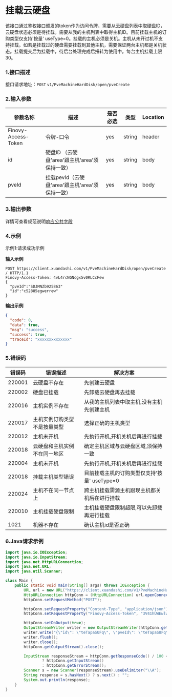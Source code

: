 # 挂载云硬盘

该接口通过鉴权接口颁发的token作为访问令牌，需要从云硬盘列表中取硬盘ID，云硬盘状态必须是待挂载。需要从我的主机列表中取得主机ID。目前挂载主机的订购类型仅支持'按量'
useType=0。挂载的主机必须是关机。主机从未开过机不支持挂载。如若是挂载过的硬盘需要挂载到其他主机，需要保证两台主机都是关机状态。挂载提交后为挂载中，待后台处理完成后扭转为使用中。每台主机挂载上限30。

### 1.接口描述

接口请求地址：`POST`   `v1/PveMachineHardDisk/open/pveCreate`

### 2.输入参数

| 参数名称                | 描述                               | 是否必选 | 类型     | Location |
|---------------------|----------------------------------|------|--------|----------|
| Finovy-Access-Token | 令牌-口令                            | yes  | string | header   |
| id                  | 硬盘ID （云硬盘'area'跟主机'area'须保持一致）   | yes  | string | body     |
| pveId               | 挂载pevId（云硬盘'area'跟主机'area'须保持一致） | yes  | string | body     |

### 3.输出参数
详情可查看规范说明[响应公共字段](https://finovy-open-api.readthedocs.io/zh_CN/latest/api/common/2.%E8%A7%84%E8%8C%83%E8%AF%B4%E6%98%8E.html#id4)

### 4.示例
示例1:请求成功示例

**输入示例**

```text
POST https://client.xuandashi.com/v1/PveMachineHardDisk/open/pveCreate  / HTTP/1.1
Finovy-Access-Token: 4vL4rcNGNcgx5v0RLCcFew
{
  "pveId":"SDJMNZb925863"
  "id":"c52885egwerrew"
}

```

**输出示例**

```json
{
  "code": 0,
  "data": true,
  "msg": "success",
  "success": true,
  "traceId": "xxxxxxxxxxxxxx"
}
```

### 5.错误码

| 错误码    | 错误描述           | 解决方案                        |
|--------|----------------|-----------------------------|
| 220001 | 云硬盘不存在         | 先创建云硬盘                      |
| 220002 | 硬盘已挂载          | 先卸载云硬盘再去挂载                  |
| 220016 | 主机实例不存在        | 从我的主机列表中取主机,没有主机先创建主机       |
| 220017 | 主机实例订购类型不是按量类型 | 选择正确的主机类型                   |
| 220012 | 主机未开机          | 先执行开机,开机关机后再进行挂载            |
| 220018 | 云硬盘和主机实例不在同一地区 | 确定主机区域与云硬盘区域,须保持一致          |
| 220004 | 主机未开机          | 先执行开机,开机关机后再进行挂载            |
| 220018 | 挂载主机类型错误       | 目前挂载主机的订购类型仅支持'按量' useType=0 |
| 220024 | 主机不在同一节点上      | 跨主机挂载需源主机跟现主机都关机后在进行挂载      |
| 220010 | 主机挂载硬盘限制       | 主机挂载硬盘限制超限,可以先卸载再进行挂载       |
| 1021 | 机器不存在       | 确认主机id是否正确                  |
### 6.Java请求示例

```java
import java.io.IOException;
import java.io.InputStream;
import java.net.HttpURLConnection;
import java.net.URL;
import java.util.Scanner;

class Main {
    public static void main(String[] args) throws IOException {
        URL url = new URL("https://client.xuandashi.com/v1/PveMachineHardDisk/open/pveCreate");
        HttpURLConnection httpConn = (HttpURLConnection) url.openConnection();
        httpConn.setRequestMethod("POST");

        httpConn.setRequestProperty("Content-Type", "application/json");
        httpConn.setRequestProperty("Finovy-Access-Token", "3V41hUWEwlwKH44m7SpJOs");

        httpConn.setDoOutput(true);
        OutputStreamWriter writer = new OutputStreamWriter(httpConn.getOutputStream());
        writer.write("{\"id\": \"teTapaSUFq\", \"pveId\": \"teTapaSUFq\" }");
        writer.flush();
        writer.close();
        httpConn.getOutputStream().close();

        InputStream responseStream = httpConn.getResponseCode() / 100 == 2
                ? httpConn.getInputStream()
                : httpConn.getErrorStream();
        Scanner s = new Scanner(responseStream).useDelimiter("\\A");
        String response = s.hasNext() ? s.next() : "";
        System.out.println(response);
    }
}
```